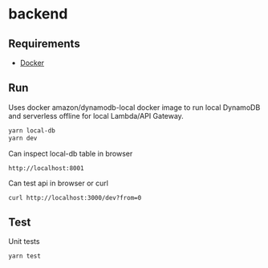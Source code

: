 # backend

## Requirements

- [Docker](https://www.docker.com)

## Run

Uses docker amazon/dynamodb-local docker image to run local DynamoDB and serverless offline for local Lambda/API Gateway.

```bash
yarn local-db
yarn dev
```

Can inspect local-db table in browser

```
http://localhost:8001
```

Can test api in browser or curl

```
curl http://localhost:3000/dev?from=0
```

## Test

Unit tests

```bash
yarn test
```
